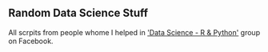 ## Random Data Science Stuff

All scrpits from people whome I helped in ['Data Science - R & Python'](https://www.facebook.com/groups/AnalyticsEdge) group on Facebook.
